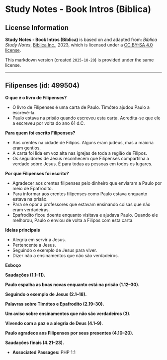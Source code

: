 # Study Notes - Book Intros (Biblica)

## License Information

**Study Notes - Book Intros (Biblica)** is based on and adapted from: _Biblica Study Notes_, [Biblica Inc.](https://www.biblica.com/), 2023, which is licensed under a [CC BY-SA 4.0 license](https://creativecommons.org/licenses/by-sa/4.0/legalcode.en).

This markdown version (created `2025-10-20`) is provided under the same license.



--------------------------------

## Filipenses (id: 499504)

**O que é o livro de Filipenses?**

* O livro de Filipenses é uma carta de Paulo. Timóteo ajudou Paulo a escrevê\-la.
* Paulo estava na prisão quando escreveu esta carta. Acredita\-se que ele a escreveu por volta do ano 61 d.C.

**Para quem foi escrito Filipenses?**

* Aos crentes na cidade de Filipos. Alguns eram judeus, mas a maioria eram gentios.
* A carta foi lida em voz alta nas igrejas de toda a região de Filipos.
* Os seguidores de Jesus reconhecem que Filipenses compartilha a verdade sobre Jesus. É para todas as pessoas em todos os lugares.

**Por que Filipenses foi escrito?**

* Agradecer aos crentes filipenses pelo dinheiro que enviaram a Paulo por meio de Epafrodito.
* Para informar aos crentes filipenses como Paulo estava enquanto estava na prisão.
* Para se opor a professores que estavam ensinando coisas que não eram verdadeiras.
* Epafrodito ficou doente enquanto visitava e ajudava Paulo. Quando ele melhorou, Paulo o enviou de volta a Filipos com esta carta.

**Ideias principais**

* Alegria em servir a Jesus.
* Pertencente a Jesus.
* Seguindo o exemplo de Jesus para viver.
* Dizer não a ensinamentos que não são verdadeiros.

**Esboço**

**Saudações (1\.1–11\).**

**Paulo espalha as boas novas enquanto está na prisão (1\.12–30\).**

**Seguindo o exemplo de Jesus (2\.1–18\).**

**Palavras sobre Timóteo e Epafrodito (2\.19–30\).**

**Um aviso sobre ensinamentos que não são verdadeiros (3\).**

**Vivendo com a paz e a alegria de Deus (4\.1–9\).**

**Paulo agradece aos Filipenses por seus presentes (4\.10–20\).**

**Saudações finais (4\.21–23\).**

* **Associated Passages:** PHP 1:1

